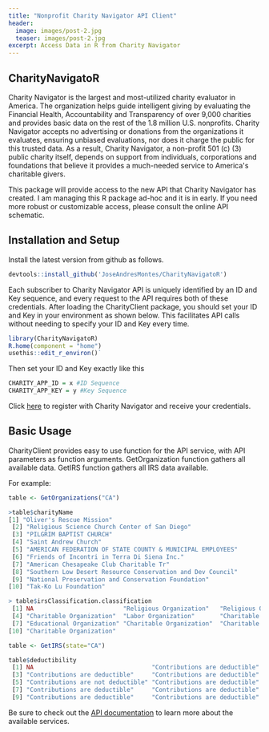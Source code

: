 ```yaml
---
title: "Nonprofit Charity Navigator API Client"
header:
  image: images/post-2.jpg
  teaser: images/post-2.jpg
excerpt: Access Data in R from Charity Navigator
---
```


## CharityNavigatoR

Charity Navigator is the largest and most-utilized charity evaluator in America. The organization helps guide intelligent giving by evaluating the Financial Health, Accountability and Transparency of over 9,000 charities and provides basic data on the rest of the 1.8 million U.S. nonprofits. Charity Navigator accepts no advertising or donations from the organizations it evaluates, ensuring unbiased evaluations, nor does it charge the public for this trusted data. As a result, Charity Navigator, a non-profit 501 (c) (3) public charity itself, depends on support from individuals, corporations and foundations that believe it provides a much-needed service to America's charitable givers.

This package will provide access to the new API that Charity Navigator has created. I am managing this R package ad-hoc and it is in early. If you need more robust or customizable access, please consult the online API schematic.

## Installation and Setup
Install the latest version from github as follows.

```r
devtools::install_github('JoseAndresMontes/CharityNavigatoR')
```

Each subscriber to Charity Navigator API is uniquely identified by an ID and Key sequence, and every request to the API requires both of these credentials. After loading the CharityClient package, you should set your ID and Key in your environment as shown below. This facilitates API calls without needing to specify your ID and Key every time.

```r
library(CharityNavigatoR)
R.home(component = "home")
usethis::edit_r_environ()`
```

Then set your ID and Key exactly like this
```r
CHARITY_APP_ID = x #ID Sequence
CHARITY_APP_KEY = y #Key Sequence
```
Click [here](https://charity.3scale.net/login) to register with Charity Navigator and receive your credentials.
 
## Basic Usage
CharityClient provides easy to use function for the API service, with API parameters as function arguments. GetOrganization function gathers all available data. GetIRS function gathers all IRS data available.

For example:

```r
table <- GetOrganizations("CA")
```

```r
>table$charityName
[1] "Oliver's Rescue Mission"                                  
 [2] "Religious Science Church Center of San Diego"             
 [3] "PILGRIM BAPTIST CHURCH"                                   
 [4] "Saint Andrew Church"                                      
 [5] "AMERICAN FEDERATION OF STATE COUNTY & MUNICIPAL EMPLOYEES"
 [6] "Friends of Incontri in Terra Di Siena Inc."               
 [7] "American Chesapeake Club Charitable Tr"                   
 [8] "Southern Low Desert Resource Conservation and Dev Council"
 [9] "National Preservation and Conservation Foundation"        
[10] "Tak-Ko Lu Foundation"      

> table$irsClassification.classification
 [1] NA                         "Religious Organization"   "Religious Organization"  
 [4] "Charitable Organization"  "Labor Organization"       "Charitable Organization" 
 [7] "Educational Organization" "Charitable Organization"  "Charitable Organization" 
[10] "Charitable Organization"

```

```r
table <- GetIRS(state="CA")
```

```r
table$deductibility
 [1] NA                                 "Contributions are deductible"    
 [3] "Contributions are deductible"     "Contributions are deductible"    
 [5] "Contributions are not deductible" "Contributions are deductible"    
 [7] "Contributions are deductible"     "Contributions are deductible"    
 [9] "Contributions are deductible"     "Contributions are deductible" 
```

Be sure to check out the [API documentation](https://charity.3scale.net/docs/data-api/reference#api-documentation) to learn more about the available services. 
